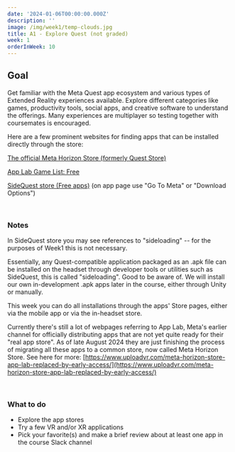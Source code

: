```yaml
---
date: '2024-01-06T00:00:00.000Z'
description: ''
image: /img/week1/temp-clouds.jpg
title: A1 - Explore Quest (not graded)
week: 1
orderInWeek: 10
---
```


## Goal

Get familiar with the Meta Quest app ecosystem and various types of Extended Reality experiences available. Explore different categories like games, productivity tools, social apps, and creative software to understand the offerings. Many experiences are multiplayer so testing together with coursemates is encouraged.

Here are a few prominent websites for finding apps that can be installed directly through the store:

[The official Meta Horizon Store (formerly Quest Store)](https://www.meta.com/fi-fi/experiences/)

[App Lab Game List: Free](https://applabgamelist.com/Free/)

[SideQuest store (Free apps)](https://sidequestvr.com/category/all?sortOn=downloads\&app_license=FREE\&app_platform=1\&app_download_method=1,2) (on app page use "Go To Meta" or "Download Options")

 

### Notes

In SideQuest store you may see references to "sideloading" -- for the purposes of Week1 this is not necessary.

Essentially, any Quest-compatible application packaged as an .apk file can be installed on the headset through developer tools or utilities such as SideQuest, this is called "sideloading". Good to be aware of. We will install our own in-development .apk apps later in the course, either through Unity or manually.

This week you can do all installations through the apps' Store pages, either via the mobile app or via the in-headset store.

Currently there's still a lot of webpages referring to App Lab, Meta's earlier channel for officially distributing apps that are not yet quite ready for their "real app store". As of late August 2024 they are just finishing the process of migrating all these apps to a common store, now called Meta Horizon Store. See here for more:
[https://www.uploadvr.com/meta-horizon-store-app-lab-replaced-by-early-access/](https://www.uploadvr.com/meta-horizon-store-app-lab-replaced-by-early-access/)

 

### What to do

* Explore the app stores
* Try a few VR and/or XR applications
* Pick your favorite(s) and make a brief review about at least one app in the course Slack channel
